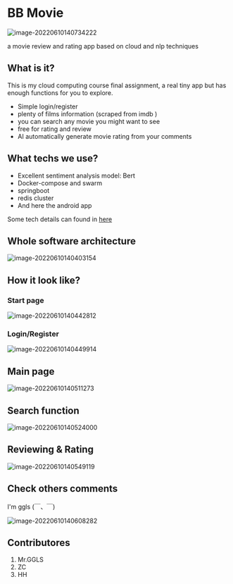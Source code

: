 # BB Movie

![image-20220610140734222](https://raw.githubusercontent.com/MrGGLS/GGLSImageBed/main/202206101409877.png)

a movie review and rating app based on cloud and nlp techniques 

## What is it?

This is my cloud computing course final assignment, a real tiny app but has enough functions for you to explore.

+ Simple login/register
+ plenty of films information (scraped from imdb )
+ you can search any movie you might want to see
+ free for rating and review
+ AI automatically generate movie rating from your comments

## What techs we use?

+ Excellent sentiment analysis model: Bert 
+ Docker-compose and swarm
+ springboot
+ redis cluster
+ And here the android app

Some tech details can found in [here](www.ggls.world)

## Whole software architecture

![image-20220610140403154](https://raw.githubusercontent.com/MrGGLS/GGLSImageBed/main/202206101409124.png)

## How it look like?

### Start page

![image-20220610140442812](https://raw.githubusercontent.com/MrGGLS/GGLSImageBed/main/202206101409948.png)

### Login/Register

![image-20220610140449914](https://raw.githubusercontent.com/MrGGLS/GGLSImageBed/main/202206101409355.png)

## Main page

![image-20220610140511273](https://raw.githubusercontent.com/MrGGLS/GGLSImageBed/main/202206101409626.png)

## Search function

![image-20220610140524000](https://raw.githubusercontent.com/MrGGLS/GGLSImageBed/main/202206101409832.png)

## Reviewing & Rating

![image-20220610140549119](https://raw.githubusercontent.com/MrGGLS/GGLSImageBed/main/202206101409628.png)

## Check others comments

I'm ggls (￣、￣)

![image-20220610140608282](https://raw.githubusercontent.com/MrGGLS/GGLSImageBed/main/202206101409342.png)

## Contributores

1. Mr.GGLS
2. ZC
3. HH
